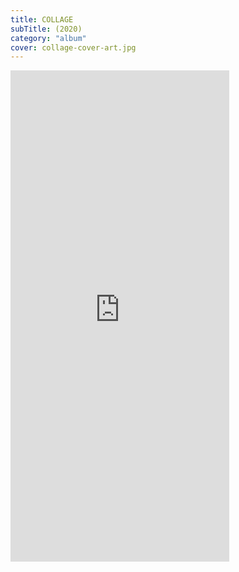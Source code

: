 ```yaml
---
title: COLLAGE
subTitle: (2020)
category: "album"
cover: collage-cover-art.jpg
---
```


<iframe style="border: 0; width: 350px; height: 786px;" src="https://bandcamp.com/EmbeddedPlayer/album=731788952/size=large/bgcol=ffffff/linkcol=0687f5/transparent=true/" seamless>
  <a href="https://jackson-bell.bandcamp.com/album/collage">
    COLLAGE by Jackson Bell
  </a>
</iframe>
